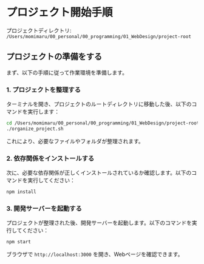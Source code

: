 # プロジェクト開始手順

プロジェクトディレクトリ: `/Users/momimaru/00_personal/00_programming/01_WebDesign/project-root`

## プロジェクトの準備をする

まず、以下の手順に従って作業環境を準備します。

### 1. プロジェクトを整理する
ターミナルを開き、プロジェクトのルートディレクトリに移動した後、以下のコマンドを実行します：

```bash
cd /Users/momimaru/00_personal/00_programming/01_WebDesign/project-root
./organize_project.sh
```

これにより、必要なファイルやフォルダが整理されます。

### 2. 依存関係をインストールする
次に、必要な依存関係が正しくインストールされているか確認します。以下のコマンドを実行してください：

```bash
npm install
```

### 3. 開発サーバーを起動する
プロジェクトが整理された後、開発サーバーを起動します。以下のコマンドを実行してください：

```bash
npm start
```

ブラウザで `http://localhost:3000` を開き、Webページを確認できます。